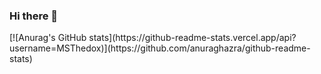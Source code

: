 ### Hi there 👋

<!--
**MSThedox/MSThedox** is a ✨ _special_ ✨ repository because its `README.md` (this file) appears on your GitHub profile.

Here are some ideas to get you started:

- 🔭 I’m currently working on ...
- 🌱 I’m currently learning ...
- 👯 I’m looking to collaborate on ...
- 🤔 I’m looking for help with ...
- 💬 Ask me about ...
- 📫 How to reach me: ...
- 😄 Pronouns: ...
- ⚡ Fun fact: ...
--> [![Anurag's GitHub stats](https://github-readme-stats.vercel.app/api?username=MSThedox)](https://github.com/anuraghazra/github-readme-stats)
